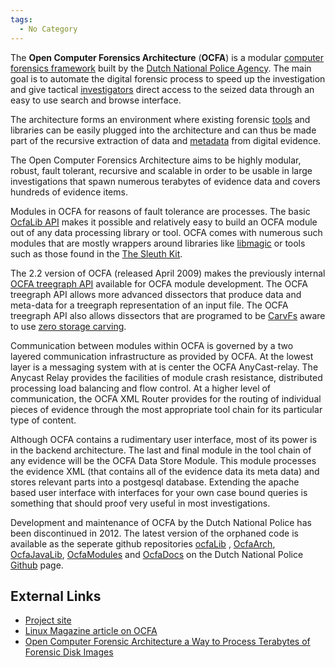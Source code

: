 ```yaml
---
tags:
  - No Category
---
```

The **Open Computer Forensics Architecture** (**OCFA**) is a modular
[computer forensics framework](computer_forensics_framework.md)
built by the [Dutch National Police Agency](klpd.md). The main
goal is to automate the digital forensic process to speed up the
investigation and give tactical [investigators](investigator.md)
direct access to the seized data through an easy to use search and
browse interface.

The architecture forms an environment where existing forensic
[tools](tools.md) and libraries can be easily plugged into the
architecture and can thus be made part of the recursive extraction of
data and [metadata](metadata.md) from digital evidence.

The Open Computer Forensics Architecture aims to be highly modular,
robust, fault tolerant, recursive and scalable in order to be usable in
large investigations that spawn numerous terabytes of evidence data and
covers hundreds of evidence items.

Modules in OCFA for reasons of fault tolerance are processes. The basic
[OcfaLib API](ocfalib_api.md) makes it possible and relatively
easy to build an OCFA module out of any data processing library or tool.
OCFA comes with numerous such modules that are mostly wrappers around
libraries like [libmagic](libmagic.md) or tools such as those
found in the [The Sleuth Kit](the_sleuth_kit.md).

The 2.2 version of OCFA (released April 2009) makes the previously
internal [OCFA treegraph API](ocfa_treegraph_api.md) available
for OCFA module development. The OCFA treegraph API allows more advanced
dissectors that produce data and meta-data for a treegraph
representation of an input file. The OCFA treegraph API also allows
dissectors that are programed to be [CarvFs](carvfs.md) aware to
use [zero storage carving](zero_storage_carving.md).

Communication between modules within OCFA is governed by a two layered
communication infrastructure as provided by OCFA. At the lowest layer is a
messaging system with at is center the OCFA AnyCast-relay. The Anycast Relay
provides the facilities of module crash resistance, distributed processing load
balancing and flow control. At a higher level of communication, the OCFA XML
Router provides for the routing of individual pieces of evidence through the
most appropriate tool chain for its particular type of content.

Although OCFA contains a rudimentary user interface, most of its power
is in the backend architecture. The last and final module in the tool
chain of any evidence will be the OCFA Data Store Module. This module
processes the evidence XML (that contains all of the evidence data its
meta data) and stores relevant parts into a postgesql database.
Extending the apache based user interface with interfaces for your own
case bound queries is something that should proof very useful in most
investigations.

Development and maintenance of OCFA by the Dutch National Police has
been discontinued in 2012. The latest version of the orphaned code is
available as the seperate github repositories
[ocfaLib](https://github.com/DNPA/OcfaLib) ,
[OcfaArch](https://github.com/DNPA/OcfaArch),
[OcfaJavaLib](https://github.com/DNPA/OcfaJavaLib),
[OcfaModules](https://github.com/DNPA/OcfaModules) and
[OcfaDocs](https://github.com/DNPA/OcfaDocs) on the Dutch National
Police [Github](https://github.com/DNPA) page.

## External Links

- [Project site](https://sourceforge.net/projects/ocfa/)
- [Linux Magazine article on
  OCFA](http://www.linux-magazine.com/Issues/2008/93/OCFA)
- [Open Computer Forensic Architecture a Way to Process Terabytes of
  Forensic Disk
  Images](https://www.researchgate.net/publication/226554617_Open_Computer_Forensic_Architecture_a_Way_to_Process_Terabytes_of_Forensic_Disk_Images)
